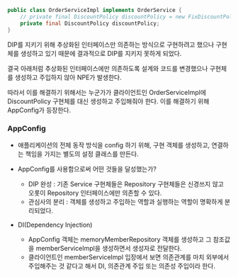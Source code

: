 

``` java
public class OrderServiceImpl implements OrderService {  
	// private final DiscountPolicy discountPolicy = new FixDiscountPolicy();  
	private final DiscountPolicy discountPolicy;  
}
```

DIP를 지키기 위해 추상화된 인터페이스만 의존하는 방식으로 구현하려고 했으나 구현체를 생성하고 있기 때문에 결과적으로 DIP를 지키지 못하게 되었다.

결국 아래처럼 추상화된 인터페이스에만 의존하도록 설계와 코드를 변경했으나 구현체를 생성하고 주입하지 않아 NPE가 발생한다.

따라서 이를 해결하기 위해서는 누군가가 클라이언트인 OrderServiceImpl에 DiscountPolicy 구현체를 대신 생성하고 주입해줘야 한다. 이를 해결하기 위해 AppConfig가 등장한다.


### AppConfig

- 애플리케이션의 전체 동작 방식을 config 하기 위해, 구현 객체를 생성하고, 연결하는 책임을 가지는 별도의 설정 클래스를 만든다.

- AppConfig를 사용함으로써 어떤 것들을 달성했는가?
	- DIP 완성 : 기존 Service 구현체들은 Repository 구현체들은 신경쓰지 않고 오롯이 Repository 인터페이스에만 의존할 수 있다.
	- 관심사의 분리 : 객체를 생성하고 주입하는 역할과 실행하는 역할이 명확하게 분리되었다.

- DI(Dependency Injection)
	- AppConfig 객체는 memoryMemberRepository 객체를 생성하고 그 참조값을 memberServiceImpl을 생성하면서 생성자로 전달한다. 
	- 클라이언트인 memberServiceImpl 입장에서 보면 의존관계를 마치 외부에서 주입해주는 것 같다고 해서 DI, 의존관계 주입 또는 의존성 주입이라 한다.

